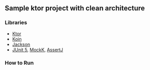 ## Sample ktor project with clean architecture

### Libraries
- [Ktor](https://github.com/ktorio/ktor)
- [Koin](https://github.com/InsertKoinIO/koin)
- [Jackson]()
- [JUnit 5](), [MockK](), [AssertJ]()

### How to Run
